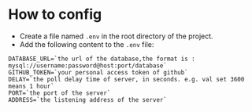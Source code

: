 # How to config
- Create a file named `.env` in the root directory of the project.
- Add the following content to the `.env` file:
```
DATABASE_URL=`the url of the database,the format is : mysql://username:password@host:port/database`
GITHUB_TOKEN=`your personal access token of github`
DELAY=`the poll delay time of server, in seconds. e.g. val set 3600 means 1 hour`
PORT=`the port of the server`
ADDRESS=`the listening address of the server`
```